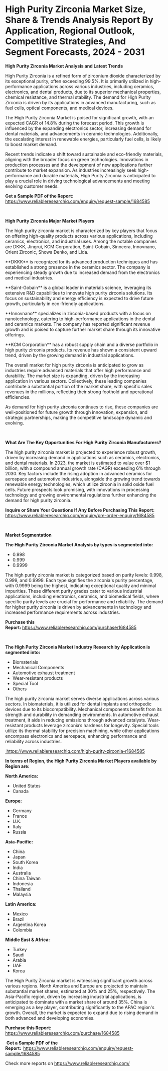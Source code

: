 <p><h1>High Purity Zirconia Market Size, Share & Trends Analysis Report By Application, Regional Outlook, Competitive Strategies, And Segment Forecasts, 2024 - 2031</h1></p><p><strong>High Purity Zirconia Market Analysis and Latest Trends</strong></p>
<p><p>High Purity Zirconia is a refined form of zirconium dioxide characterized by its exceptional purity, often exceeding 99.5%. It is primarily utilized in high-performance applications across various industries, including ceramics, electronics, and dental products, due to its superior mechanical properties, chemical resistance, and thermal stability. The demand for High Purity Zirconia is driven by its applications in advanced manufacturing, such as fuel cells, optical components, and medical devices.</p><p>The High Purity Zirconia Market is poised for significant growth, with an expected CAGR of 14.8% during the forecast period. This growth is influenced by the expanding electronics sector, increasing demand for dental materials, and advancements in ceramic technologies. Additionally, the escalating interest in renewable energies, particularly fuel cells, is likely to boost market demand. </p><p>Recent trends indicate a shift toward sustainable and eco-friendly materials, aligning with the broader focus on green technologies. Innovations in production processes and the development of new applications further contribute to market expansion. As industries increasingly seek high-performance and durable materials, High Purity Zirconia is anticipated to play a crucial role in driving technological advancements and meeting evolving customer needs.</p></p>
<p><strong>Get a Sample PDF of the Report:&nbsp;</strong> <a href="https://www.reliableresearchiq.com/enquiry/request-sample/1684585?utm_campaign=1720&utm_medium=2&utm_source=Github&utm_content=ia&utm_term=30122024&utm_id=high-purity-zirconia">https://www.reliableresearchiq.com/enquiry/request-sample/1684585</a></p>
<p>&nbsp;</p>
<p><strong>High Purity Zirconia Major Market Players</strong></p>
<p><p>The high purity zirconia market is characterized by key players that focus on offering high-quality products across various applications, including ceramics, electronics, and industrial uses. Among the notable companies are DKKK, Jingrui, KCM Corporation, Saint-Gobain, Sinocera, Innovnano, Orient Zirconic, Showa Denko, and Lida.</p><p>**DKKK** is recognized for its advanced production techniques and has established a strong presence in the ceramics sector. The company is experiencing steady growth due to increased demand from the electronics and medical industries.</p><p>**Saint-Gobain** is a global leader in materials science, leveraging its extensive R&D capabilities to innovate high purity zirconia solutions. Its focus on sustainability and energy efficiency is expected to drive future growth, particularly in eco-friendly applications.</p><p>**Innovnano** specializes in zirconia-based products with a focus on nanotechnology, catering to high-performance applications in the dental and ceramics markets. The company has reported significant revenue growth and is poised to capture further market share through its innovative offerings.</p><p>**KCM Corporation** has a robust supply chain and a diverse portfolio in high purity zirconia products. Its revenue has shown a consistent upward trend, driven by the growing demand in industrial applications.</p><p>The overall market for high purity zirconia is anticipated to grow as industries require advanced materials that offer high performance and durability. The market size is expanding, driven by the increasing application in various sectors. Collectively, these leading companies contribute a substantial portion of the market share, with specific sales revenues in the millions, reflecting their strong foothold and operational efficiencies.</p><p>As demand for high purity zirconia continues to rise, these companies are well-positioned for future growth through innovation, expansion, and strategic partnerships, making the competitive landscape dynamic and evolving.</p></p>
<p>&nbsp;</p>
<p><strong>What Are The Key Opportunities For High Purity Zirconia Manufacturers?</strong></p>
<p><p>The high purity zirconia market is projected to experience robust growth, driven by increasing demand in applications such as ceramics, electronics, and dental materials. In 2023, the market is estimated to value over $1 billion, with a compound annual growth rate (CAGR) exceeding 6% through 2030. Key factors include the rising adoption in advanced ceramics for aerospace and automotive industries, alongside the growing trend towards renewable energy technologies, which utilize zirconia in solid oxide fuel cells. Future prospects look promising, with innovations in processing technology and growing environmental regulations further enhancing the demand for high purity zirconia.</p></p>
<p><strong>Inquire or Share Your Questions If Any Before Purchasing This Report:</strong> <a href="https://www.reliableresearchiq.com/enquiry/pre-order-enquiry/1684585?utm_campaign=1720&utm_medium=2&utm_source=Github&utm_content=ia&utm_term=30122024&utm_id=high-purity-zirconia">https://www.reliableresearchiq.com/enquiry/pre-order-enquiry/1684585</a></p>
<p>&nbsp;</p>
<p><strong>Market Segmentation</strong></p>
<p><strong>The High Purity Zirconia Market Analysis by types is segmented into:</strong></p>
<p><ul><li>0.998</li><li>0.999</li><li>0.9999</li></ul></p>
<p><p>The high purity zirconia market is categorized based on purity levels: 0.998, 0.999, and 0.9999. Each type signifies the zirconia's purity percentage, with 0.9999 being the highest, indicating exceptional quality and minimal impurities. These different purity grades cater to various industrial applications, including electronics, ceramics, and biomedical fields, where specific purity levels are crucial for performance and reliability. The demand for higher purity zirconia is driven by advancements in technology and increased performance requirements across industries.</p></p>
<p><strong>Purchase this Report:&nbsp;</strong><a href="https://www.reliableresearchiq.com/purchase/1684585?utm_campaign=1720&utm_medium=2&utm_source=Github&utm_content=ia&utm_term=30122024&utm_id=high-purity-zirconia">https://www.reliableresearchiq.com/purchase/1684585</a></p>
<p>&nbsp;</p>
<p><strong>The High Purity Zirconia Market Industry Research by Application is segmented into:</strong></p>
<p><ul><li>Biomaterials</li><li>Mechanical Components</li><li>Automotive exhaust treatment</li><li>Wear-resistant products</li><li>Special Tool</li><li>Others</li></ul></p>
<p><p>The high purity zirconia market serves diverse applications across various sectors. In biomaterials, it is utilized for dental implants and orthopedic devices due to its biocompatibility. Mechanical components benefit from its strength and durability in demanding environments. In automotive exhaust treatment, it aids in reducing emissions through advanced catalysts. Wear-resistant products leverage zirconia’s hardness for longevity. Special tools utilize its thermal stability for precision machining, while other applications encompass electronics and aerospace, enhancing performance and reliability across industries.</p></p>
<p><a href="https://www.reliableresearchiq.com/high-purity-zirconia-r1684585?utm_campaign=1720&utm_medium=2&utm_source=Github&utm_content=ia&utm_term=30122024&utm_id=high-purity-zirconia">&nbsp;https://www.reliableresearchiq.com/high-purity-zirconia-r1684585</a></p>
<p><strong>In terms of Region, the High Purity Zirconia Market Players available by Region are:</strong></p>
<p>
    <p> <strong> North America: </strong>
        <ul>
            <li>United States</li>
            <li>Canada</li>
        </ul>
        </p> 
    <p> <strong> Europe: </strong>
        <ul>
            <li>Germany</li>
            <li>France</li>
            <li>U.K.</li>
            <li>Italy</li>
            <li>Russia</li>
        </ul>
        </p> 
    <p> <strong> Asia-Pacific: </strong>
        <ul>
            <li>China</li>
            <li>Japan</li>
            <li>South Korea</li>
            <li>India</li>
            <li>Australia</li>
            <li>China Taiwan</li>
            <li>Indonesia</li>
            <li>Thailand</li>
            <li>Malaysia</li>
        </ul>
        </p> 
    <p> <strong> Latin America: </strong>
        <ul>
            <li>Mexico</li>
            <li>Brazil</li>
            <li>Argentina Korea</li>
            <li>Colombia</li>
        </ul>
        </p> 
    <p> <strong> Middle East & Africa: </strong>
        <ul>
            <li>Turkey</li>
            <li>Saudi</li>
            <li>Arabia</li>
            <li>UAE</li>
            <li>Korea</li>
        </ul>
    </p>
    </p>
<p><p>The High Purity Zirconia market is witnessing significant growth across various regions. North America and Europe are projected to maintain substantial market shares, estimated at 30% and 25%, respectively. The Asia-Pacific region, driven by increasing industrial applications, is anticipated to dominate with a market share of around 35%. China is emerging as a key player, contributing significantly to the APAC region's growth. Overall, the market is expected to expand due to rising demand in both advanced and developing economies.</p></p>
<p><strong>Purchase this Report: </strong><a href="https://www.reliableresearchiq.com/purchase/1684585?utm_campaign=1720&utm_medium=2&utm_source=Github&utm_content=ia&utm_term=30122024&utm_id=high-purity-zirconia">https://www.reliableresearchiq.com/purchase/1684585</a></p>
<p>&nbsp;<strong>Get a Sample PDF of the Report:&nbsp;&nbsp;</strong><a href="https://www.reliableresearchiq.com/enquiry/request-sample/1684585?utm_campaign=1720&utm_medium=2&utm_source=Github&utm_content=ia&utm_term=30122024&utm_id=high-purity-zirconia">https://www.reliableresearchiq.com/enquiry/request-sample/1684585</a></p>
<p><strong></strong></p>
<p>Check more reports on <a href="https://www.reliableresearchiq.com/?utm_campaign=1720&utm_medium=2&utm_source=Github&utm_content=ia&utm_term=30122024&utm_id=high-purity-zirconia">https://www.reliableresearchiq.com/</a></p>